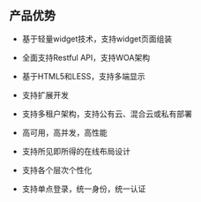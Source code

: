 ## 产品优势


* 基于轻量widget技术，支持widget页面组装

* 全面支持Restful API，支持WOA架构

* 基于HTML5和LESS，支持多端显示

* 支持扩展开发

* 支持多租户架构，支持公有云、混合云或私有部署

* 高可用，高并发，高性能
 
* 支持所见即所得的在线布局设计

* 支持各个层次个性化

* 支持单点登录，统一身份，统一认证
